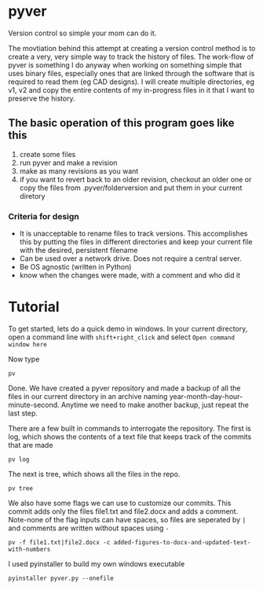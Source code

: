# pyver 
Version control so simple your mom can do it.

The movtiation behind this attempt at creating a version control method is to create a very, very simple way to track the history of files. The work-flow of pyver is something I do anyway when working on something simple that uses binary files, especially ones that are linked through the software that is required to read them (eg CAD designs). I will create multiple directories, eg v1, v2 and copy the entire contents of my in-progress files in it that I want to preserve the history.

## The basic operation of this program goes like this
1) create some files
2) run pyver and make a revision
3) make as many revisions as you want
4) if you want to revert back to an older revision, checkout an older one or copy the files from .pyver/folderversion and put them in your current diretory

### Criteria for design
* It is unacceptable to rename files to track versions. This accomplishes this by putting the files in different directories and keep your current file with the desired, persistent filename
* Can be used over a network drive. Does not require a central server. 
* Be OS agnostic (written in Python)
* know when the changes were made, with a comment and who did it

# Tutorial
To get started, lets do a quick demo in windows. In your current directory, open a command line with ```shift+right_click``` and select ```Open command window here```

Now type 
```
pv
```

Done. We have created a pyver repository and made a backup of all the files in our current directory in an archive naming year-month-day-hour-minute-second. Anytime we need to make another backup, just repeat the last step.

There are a few built in commands to interrogate the repository. The first is log, which shows the contents of a text file that keeps track of the commits that are made
```
pv log
```

The next is tree, which shows all the files in the repo.
```
pv tree
```


We also have some flags we can use to customize our commits. This commit adds only the files file1.txt and file2.docx and adds a comment. Note-none of the flag inputs can have spaces, so files are seperated by ```|``` and comments are written without spaces using ```-```

```
pv -f file1.txt|file2.docx -c added-figures-to-docx-and-updated-text-with-numbers
```


I used pyinstaller to build my own windows executable
```
pyinstaller pyver.py --onefile
```